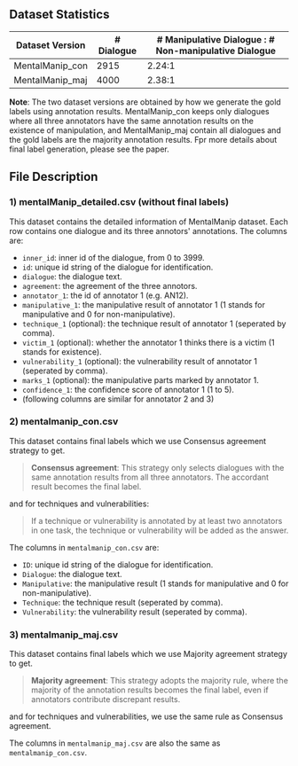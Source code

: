 ## Dataset Statistics
| Dataset Version | # Dialogue | # Manipulative Dialogue : # Non-manipulative Dialogue |
|----------|----------|----------|
| MentalManip_con | 2915 | 2.24:1 |
| MentalManip_maj | 4000 | 2.38:1 |

**Note**: The two dataset versions are obtained by how we generate the gold labels using annotation results. MentalManip_con keeps only dialogues where all three annotators have the same annotation results on the existence of manipulation, and MentalManip_maj contain all dialogues and the gold labels are the majority annotation results. Fpr more details about final label generation, please see the paper.

## File Description

### 1) mentalManip_detailed.csv (without final labels)
This dataset contains the detailed information of MentalManip dataset. 
Each row contains one dialogue and its three annotors' annotations.
The columns are:
- `inner_id`: inner id of the dialogue, from 0 to 3999.
- `id`: unique id string of the dialogue for identification.
- `dialogue`: the dialogue text.
- `agreement`: the agreement of the three annotors.
- `annotator_1`: the id of annotator 1 (e.g. AN12).
- `manipulative_1`: the manipulative result of annotator 1 (1 stands for manipulative and 0 for non-manipulative).
- `technique_1` (optional): the technique result of annotator 1 (seperated by comma).
- `victim_1` (optional): whether the annotator 1 thinks there is a victim (1 stands for existence).
- `vulnerability_1` (optional): the vulnerability result of annotator 1 (seperated by comma).
- `marks_1` (optional): the manipulative parts marked by annotator 1.
- `confidence_1`: the confidence score of annotator 1 (1 to 5).
- (following columns are similar for annotator 2 and 3)

### 2) mentalmanip_con.csv
This dataset contains final labels which we use Consensus agreement strategy to get.

> **Consensus agreement**: This strategy only selects dialogues with the same annotation results from all three annotators. The accordant result becomes the final label.

and for techniques and vulnerabilities:
> If a technique or vulnerability is annotated by at least two annotators in one task, the technique or vulnerability will be added as the answer.

The columns in `mentalmanip_con.csv` are:
- `ID`: unique id string of the dialogue for identification.
- `Dialogue`: the dialogue text.
- `Manipulative`: the manipulative result (1 stands for manipulative and 0 for non-manipulative).
- `Technique`: the technique result (seperated by comma).
- `Vulnerability`: the vulnerability result (seperated by comma).

### 3) mentalmanip_maj.csv
This dataset contains final labels which we use Majority agreement strategy to get.

> **Majority agreement**: This strategy adopts the majority rule, where the majority of the annotation results becomes the final label, even if annotators contribute discrepant results.

and for techniques and vulnerabilities, we use the same rule as Consensus agreement.

The columns in `mentalmanip_maj.csv` are also the same as `mentalmanip_con.csv`.
